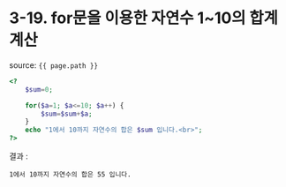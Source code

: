 # 3-19. for문을 이용한 자연수 1~10의 합계 계산

source: `{{ page.path }}`

```php
<?
	$sum=0;

	for($a=1; $a<=10; $a++) {
		$sum=$sum+$a;
	}
	echo "1에서 10까지 자연수의 합은 $sum 입니다.<br>";
?>
```


결과 :
```
1에서 10까지 자연수의 합은 55 입니다.
```
